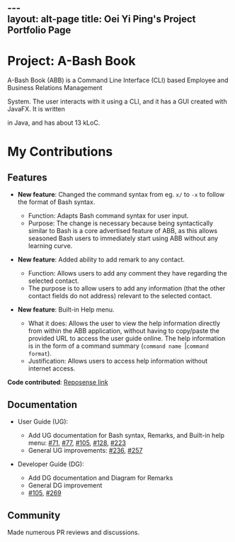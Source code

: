 ﻿﻿---  
layout: alt-page
title: Oei Yi Ping's Project Portfolio Page
---  

#  Project: A-Bash Book
A-Bash Book (ABB) is a Command Line Interface (CLI) based Employee and Business Relations Management

System. The user interacts with it using a CLI, and it has a GUI created with JavaFX. It is written

in Java, and has about 13 kLoC.

# My Contributions

## Features
* **New feature**: Changed the command syntax from eg. `x/` to `-x` to follow the format of Bash syntax.
	* Function: Adapts Bash command syntax for user input.
	* Purpose: The change is necessary because being syntactically similar to Bash is a core advertised feature of ABB, as this allows seasoned Bash users to immediately start using ABB without any learning curve.


* **New feature**: Added ability to add remark to any contact.
	* Function: Allows users to add any comment they have regarding the selected contact.
	* The purpose is to allow users to add any information (that the other contact fields do not address)  relevant to the selected contact.

* **New feature**: Built-in Help menu.
	* What it does: Allows the user to view the help information directly from within the ABB application, without having to copy/paste the provided URL to access the user guide online. The help information is in the form of a command summary (`command name `|`command format`).
	* Justification: Allows users to access help information without  internet access.

**Code contributed**: [Reposense link](https://nus-cs2103-ay2021s2.github.io/tp-dashboard/#breakdown=true&search=oeiyiping)

## Documentation
* User Guide (UG):
	* Add UG documentation for Bash syntax, Remarks, and Built-in help menu:  [\#71](https://github.com/AY2021S2-CS2103T-T12-3/tp/pull/71), [\#77](https://github.com/AY2021S2-CS2103T-T12-3/tp/pull/77),  [\#105](https://github.com/AY2021S2-CS2103T-T12-3/tp/pull/105), [\#128](https://github.com/AY2021S2-CS2103T-T12-3/tp/pull/128), [\#223](https://github.com/AY2021S2-CS2103T-T12-3/tp/pull/223)
	* General UG improvements: [\#236](https://github.com/AY2021S2-CS2103T-T12-3/tp/pull/236), [\#257](https://github.com/AY2021S2-CS2103T-T12-3/tp/pull/257)

* Developer Guide (DG):
	* Add DG documentation and Diagram for Remarks
	* General DG improvement 
	* [\#105](https://github.com/AY2021S2-CS2103T-T12-3/tp/pull/105), [\#269](https://github.com/AY2021S2-CS2103T-T12-3/tp/pull/269)

## Community
Made numerous PR reviews and discussions. 
